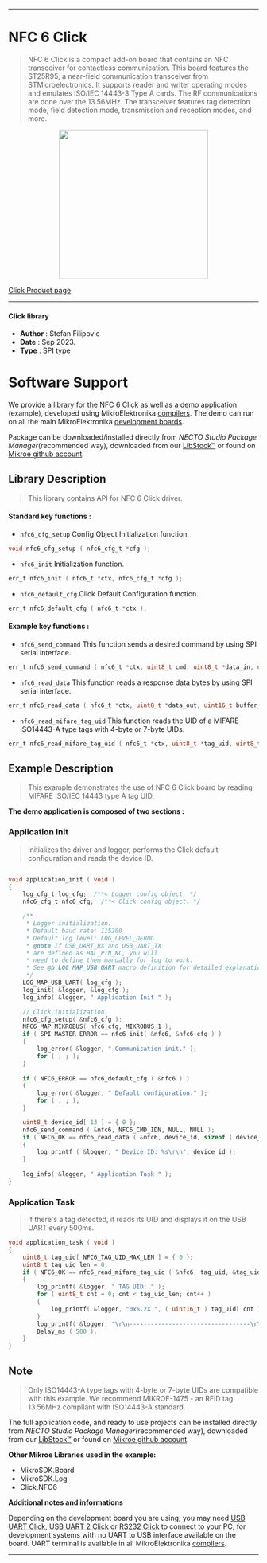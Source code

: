 
---
# NFC 6 Click

> NFC 6 Click is a compact add-on board that contains an NFC transceiver for contactless communication. This board features the ST25R95, a near-field communication transceiver from STMicroelectronics. It supports reader and writer operating modes and emulates ISO/IEC 14443-3 Type A cards. The RF communications are done over the 13.56MHz. The transceiver features tag detection mode, field detection mode, transmission and reception modes, and more.

<p align="center">
  <img src="https://download.mikroe.com/images/click_for_ide/nfc6_click.png" height=300px>
</p>

[Click Product page](https://www.mikroe.com/nfc-6-click)

---


#### Click library

- **Author**        : Stefan Filipovic
- **Date**          : Sep 2023.
- **Type**          : SPI type


# Software Support

We provide a library for the NFC 6 Click
as well as a demo application (example), developed using MikroElektronika
[compilers](https://www.mikroe.com/necto-studio).
The demo can run on all the main MikroElektronika [development boards](https://www.mikroe.com/development-boards).

Package can be downloaded/installed directly from *NECTO Studio Package Manager*(recommended way), downloaded from our [LibStock&trade;](https://libstock.mikroe.com) or found on [Mikroe github account](https://github.com/MikroElektronika/mikrosdk_click_v2/tree/master/clicks).

## Library Description

> This library contains API for NFC 6 Click driver.

#### Standard key functions :

- `nfc6_cfg_setup` Config Object Initialization function.
```c
void nfc6_cfg_setup ( nfc6_cfg_t *cfg );
```

- `nfc6_init` Initialization function.
```c
err_t nfc6_init ( nfc6_t *ctx, nfc6_cfg_t *cfg );
```

- `nfc6_default_cfg` Click Default Configuration function.
```c
err_t nfc6_default_cfg ( nfc6_t *ctx );
```

#### Example key functions :

- `nfc6_send_command` This function sends a desired command by using SPI serial interface.
```c
err_t nfc6_send_command ( nfc6_t *ctx, uint8_t cmd, uint8_t *data_in, uint8_t len );
```

- `nfc6_read_data` This function reads a response data bytes by using SPI serial interface.
```c
err_t nfc6_read_data ( nfc6_t *ctx, uint8_t *data_out, uint16_t buffer_size, uint16_t *rx_len );
```

- `nfc6_read_mifare_tag_uid` This function reads the UID of a MIFARE ISO14443-A type tags with 4-byte or 7-byte UIDs.
```c
err_t nfc6_read_mifare_tag_uid ( nfc6_t *ctx, uint8_t *tag_uid, uint8_t *tag_uid_len );
```

## Example Description

> This example demonstrates the use of NFC 6 Click board by reading MIFARE ISO/IEC 14443 type A tag UID.

**The demo application is composed of two sections :**

### Application Init

> Initializes the driver and logger, performs the Click default configuration and reads the device ID.

```c

void application_init ( void )
{
    log_cfg_t log_cfg;  /**< Logger config object. */
    nfc6_cfg_t nfc6_cfg;  /**< Click config object. */

    /** 
     * Logger initialization.
     * Default baud rate: 115200
     * Default log level: LOG_LEVEL_DEBUG
     * @note If USB_UART_RX and USB_UART_TX 
     * are defined as HAL_PIN_NC, you will 
     * need to define them manually for log to work. 
     * See @b LOG_MAP_USB_UART macro definition for detailed explanation.
     */
    LOG_MAP_USB_UART( log_cfg );
    log_init( &logger, &log_cfg );
    log_info( &logger, " Application Init " );

    // Click initialization.
    nfc6_cfg_setup( &nfc6_cfg );
    NFC6_MAP_MIKROBUS( nfc6_cfg, MIKROBUS_1 );
    if ( SPI_MASTER_ERROR == nfc6_init( &nfc6, &nfc6_cfg ) )
    {
        log_error( &logger, " Communication init." );
        for ( ; ; );
    }
    
    if ( NFC6_ERROR == nfc6_default_cfg ( &nfc6 ) )
    {
        log_error( &logger, " Default configuration." );
        for ( ; ; );
    }

    uint8_t device_id[ 13 ] = { 0 };
    nfc6_send_command ( &nfc6, NFC6_CMD_IDN, NULL, NULL );
    if ( NFC6_OK == nfc6_read_data ( &nfc6, device_id, sizeof ( device_id ), NULL ) )
    {
        log_printf ( &logger, " Device ID: %s\r\n", device_id );
    }
    
    log_info( &logger, " Application Task " );
}

```

### Application Task

> If there's a tag detected, it reads its UID and displays it on the USB UART every 500ms.

```c
void application_task ( void )
{
    uint8_t tag_uid[ NFC6_TAG_UID_MAX_LEN ] = { 0 };
    uint8_t tag_uid_len = 0;
    if ( NFC6_OK == nfc6_read_mifare_tag_uid ( &nfc6, tag_uid, &tag_uid_len ) )
    {
        log_printf( &logger, " TAG UID: " );
        for ( uint8_t cnt = 0; cnt < tag_uid_len; cnt++ )
        {
            log_printf( &logger, "0x%.2X ", ( uint16_t ) tag_uid[ cnt ] );
        }
        log_printf( &logger, "\r\n----------------------------------\r\n" );
        Delay_ms ( 500 );
    }
}
```

## Note

> Only ISO14443-A type tags with 4-byte or 7-byte UIDs are compatible with this example.
We recommend MIKROE-1475 - an RFiD tag 13.56MHz compliant with ISO14443-A standard.

The full application code, and ready to use projects can be installed directly from *NECTO Studio Package Manager*(recommended way), downloaded from our [LibStock&trade;](https://libstock.mikroe.com) or found on [Mikroe github account](https://github.com/MikroElektronika/mikrosdk_click_v2/tree/master/clicks).

**Other Mikroe Libraries used in the example:**

- MikroSDK.Board
- MikroSDK.Log
- Click.NFC6

**Additional notes and informations**

Depending on the development board you are using, you may need
[USB UART Click](https://www.mikroe.com/usb-uart-click),
[USB UART 2 Click](https://www.mikroe.com/usb-uart-2-click) or
[RS232 Click](https://www.mikroe.com/rs232-click) to connect to your PC, for
development systems with no UART to USB interface available on the board. UART
terminal is available in all MikroElektronika
[compilers](https://shop.mikroe.com/compilers).

---
